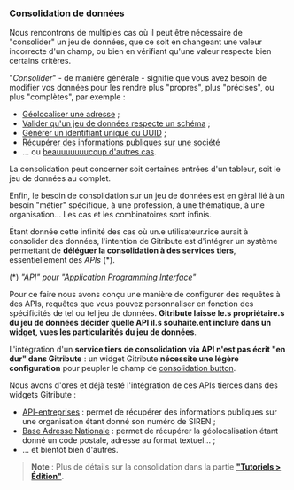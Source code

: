 ### Consolidation de données

Nous rencontrons de multiples cas où il peut être nécessaire de "consolider" un jeu de données, que ce soit en changeant une valeur incorrecte d'un champ, ou bien en vérifiant qu'une valeur respecte bien certains critères.

"_Consolider_" - de manière générale - signifie que vous avez besoin de modifier vos données pour les rendre plus "propres", plus "précises", ou plus "complètes", par exemple :

- [Géolocaliser une adresse](https://adresse.data.gouv.fr/csv) ; 
- [Valider qu'un jeu de données respecte un schéma](https://validata.fr/) ; 
- [Générer un identifiant unique ou UUID](https://heidi.etalab.studio) ;
- [Récupérer des informations publiques sur une société](https://api.gouv.fr/les-api/api-entreprise)
- ... ou [beauuuuuuucoup d'autres cas](https://api.gouv.fr/).

La consolidation peut concerner soit certaines entrées d'un tableur, soit le jeu de données au complet.

Enfin, le besoin de consolidation sur un jeu de données est en géral lié à un besoin "métier" spécifique, à une profession, à une thématique, à une organisation... Les cas et les combinatoires sont infinis.

Étant donnée cette infinité des cas où un.e utilisateur.rice aurait à consolider des données, l'intention de Gitribute est d'intégrer un système permettant de **déléguer la consolidation à des services tiers**, essentiellement des _APIs_ (*).

(*) _"API" pour "[Application Programming Interface](https://en.wikipedia.org/wiki/API)"_

Pour ce faire nous avons conçu une manière de configurer des requêtes à des APIs, requêtes que vous pouvez personnaliser en fonction des spécificités de tel ou tel jeu de données. **Gitribute laisse le.s propriétaire.s du jeu de données décider quelle API il.s souhaite.ent inclure dans un widget, vues les particularités du jeu de données**.

L'intégration d'un **service tiers de consolidation via API n'est pas écrit "en dur" dans Gitribute** : un widget Gitribute **nécessite une légère configuration** pour peupler le champ de [consolidation button](/tutorial-edition).

Nous avons d'ores et déjà testé l'intégration de ces APIs tierces dans des widgets Gitribute :

- [API-entreprises](https://api.gouv.fr/les-api/api-entreprise) : permet de récupérer des informations publiques sur une organisation étant donné son numéro de SIREN ;
- [Base Adresse Nationale](https://adresse.data.gouv.fr/api-doc/adresse) : permet de récupérer la géolocalisation étant donné un code postale, adresse au format textuel... ;
- ... et bientôt bien d'autres.

> **Note** : Plus de détails sur la consolidation dans la partie **["Tutoriels > Édition"](/tutorial-edition)**.
